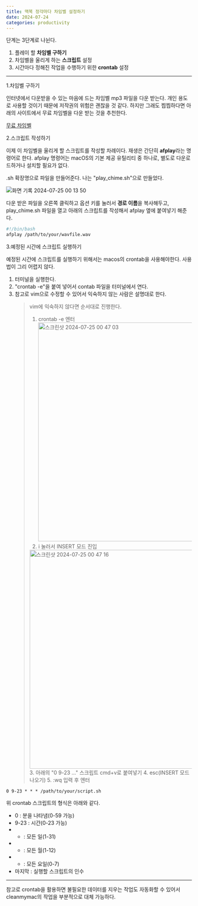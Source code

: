```yaml
---
title: 맥북 정각마다 차임벨 설정하기
date: 2024-07-24
categories: productivity
---
```


단계는 3단계로 나뉜다.

1. 플레이 할 **차임벨 구하기**
2. 차임벨을 울리게 하는 **스크립트** 설정
3. 시간마다 정해진 작업을 수행하기 위한 **crontab** 설정

---

1.차임벨 구하기

인터넷에서 다운받을 수 있는 마음에 드는 차임벨 mp3 파일을 다운 받는다. 개인 용도로 사용할 것이기 때문에 저작권의 위험은 괜찮을 것 같다. 하지만 그래도 찝찝하다면 아래의 사이트에서 무료 차임벨을 다운 받는 것을 추천한다.

[무료 차임벨](https://mixkit.co/free-sound-effects/bell/)

2.스크립트 작성하기

이제 이 차임벨을 울리게 할 스크립트를 작성할 차례이다. 재생은 간단히 **afplay**라는 명령어로 한다. afplay 명령어는 macOS의 기본 제공 유틸리티 중 하나로, 별도로 다운로드하거나 설치할 필요가 없다.

.sh 확장명으로 파일을 만들어준다. 나는 "play_chime.sh"으로 만들었다.

![화면 기록 2024-07-25 00 13 50](https://github.com/user-attachments/assets/ce87d77e-f163-436d-9a5f-72e27eccbc7b)

다운 받은 파일을 오른쪽 클릭하고 옵션 키를 눌러서 **경로 이름**을 복사해두고, play_chime.sh 파일을 열고 아래의 스크립트를 작성해서 afplay 옆에 붙여넣기 해준다.

```bash
#!/bin/bash
afplay /path/to/your/wavfile.wav
```

3.예정된 시간에 스크립트 실행하기

예정된 시간에 스크립트를 실행하기 위해서는 macos의 crontab을 사용해야한다.
사용법이 그리 어렵지 않다.

1. 터미널을 실행한다.
2. "crontab -e"을 붙여 넣어서 contab 파일을 터미널에서 연다.
3. 참고로 vim으로 수정할 수 있어서 익숙하지 않는 사람은 설명대로 한다.
   > vim에 익숙하지 않다면 순서대로 진행한다.
   >
   > 1. crontab -e 엔터
   >    <img width="592" alt="스크린샷 2024-07-25 00 47 03" src="https://github.com/user-attachments/assets/7ef6d520-9c88-4e82-ac39-0381e427e33a">
   > 2. i 눌러서 INSERT 모드 진입
   >   <img width="592" alt="스크린샷 2024-07-25 00 47 16" src="https://github.com/user-attachments/assets/4f72707a-77d2-4b72-9295-98c2db1c4077">
   > 3. 아래의 "0 9-23 ..." 스크립트 cmd+v로 붙여넣기
   > 4. esc(INSERT 모드 나오기)
   > 5. :wq 입력 후 엔터

```
0 9-23 * * * /path/to/your/script.sh
```

위 crontab 스크립트의 형식은 아래와 같다.

- 0 : 분을 나타냄(0-59 가능)
- 9-23 : 시간(0-23 가능)
- - : 모든 일(1-31)
- - : 모든 월(1-12)
- - : 모든 요일(0-7)
- 마지막 : 실행할 스크립트의 인수

---

참고로 crontab을 활용하면 불필요한 데이터를 지우는 작업도 자동화할 수 있어서 cleanmymac의 작업을 부분적으로 대체 가능하다.
